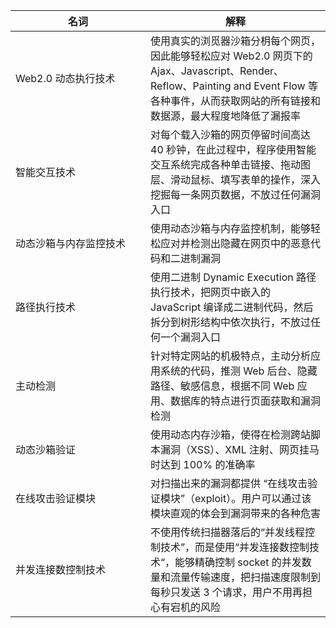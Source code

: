 <style>
  table th:first-of-type{
  width:200px;}
  </style>
  
| 名词 | 解释 |
|---------|---------|
| Web2.0 动态执行技术 | 使用真实的浏觅器沙箱分枂每个网页，因此能够轻松应对 Web2.0 网页下的 Ajax、Javascript、Render、Reflow、Painting and Event Flow 等各种事件，从而获取网站的所有链接和数据源，最大程度地降低了漏报率 |
| 智能交互技术 | 对每个载入沙箱的网页停留时间高达 40 秒钟，在此过程中，程序使用智能交互系统完成各种单击链接、拖动图层、滑动鼠标、填写表单的操作，深入挖掘每一条网页数据，不放过任何漏洞入口 |
| 动态沙箱与内存监控技术 | 使用动态沙箱与内存监控机制，能够轻松应对并检测出隐藏在网页中的恶意代码和二进制漏洞 |
| 路径执行技术 | 使用二进制 Dynamic Execution 路径执行技术，把网页中嵌入的 JavaScript 编译成二进制代码，然后拆分到树形结构中依次执行，不放过任何一个漏洞入口 |
| 主动检测 | 针对特定网站的机极特点，主动分析应用系统的代码，推测 Web 后台、隐藏路径、敏感信息，根据不同 Web 应用、数据库的特点进行页面获取和漏洞检测 |
| 动态沙箱验证 | 使用动态内存沙箱，使得在检测跨站脚本漏洞（XSS）、XML 注射、网页挂马时达到 100% 的准确率 |
| 在线攻击验证模块  | 对扫描出来的漏洞都提供 “在线攻击验证模块”（exploit）。用户可以通过该模块直观的体会到漏洞带来的各种危害 |
| 并发连接数控制技术  | 不使用传统扫描器落后的“并发线程控制技术”，而是使用“并发连接数控制技术“，能够精确控制 socket 的并发数量和流量传输速度，把扫描速度限制到每秒只发送 3 个请求，用户不用再担心有宕机的风险 |
